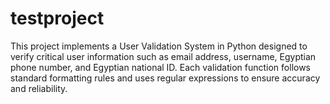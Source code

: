 # testproject
This project implements a User Validation System in Python designed to verify critical user information such as email address, username, Egyptian phone number, and Egyptian national ID. Each validation function follows standard formatting rules and uses regular expressions to ensure accuracy and reliability.
